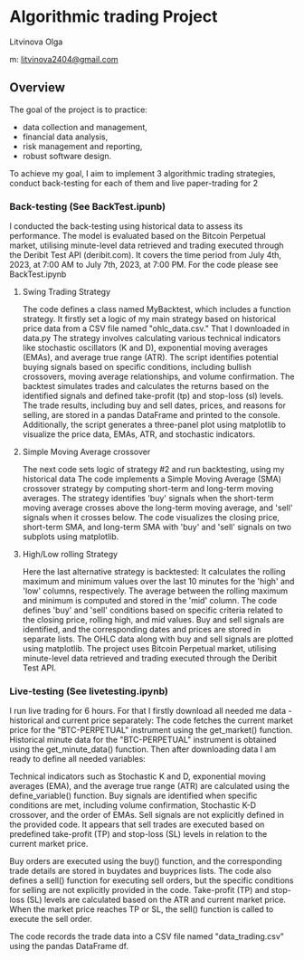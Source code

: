 # Algorithmic trading Project

Litvinova Olga

m: litvinova2404@gmail.com

## Overview

The goal of the project is to practice:
* data collection and management,
* financial data analysis,
* risk management and reporting, 
* robust software design.

To achieve my goal, I aim to implement 3 algorithmic trading strategies, conduct back-testing for each of them and live paper-trading for 2
### Back-testing (See BackTest.ipunb)
I conducted the back-testing using historical data to assess its performance. The model is evaluated based on the Bitcoin Perpetual market, utilising minute-level data retrieved and trading executed through the Deribit Test API (deribit.com). It covers the time period from July 4th, 2023, at 7:00 AM to July 7th, 2023, at 7:00 PM. For the code please see BackTest.ipynb 
1. Swing Trading Strategy

   The code defines a class named MyBacktest, which includes a function strategy. It firstly set a logic of my main strategy based on historical price data from a CSV file named "ohlc_data.csv." That I downloaded in data.py The strategy involves calculating various technical indicators like stochastic oscillators (K and D), exponential moving averages (EMAs), and average true range (ATR). The script identifies potential buying signals based on specific conditions, including bullish crossovers, moving average relationships, and volume confirmation. The backtest simulates trades and calculates the returns based on the identified signals and defined take-profit (tp) and stop-loss (sl) levels. The trade results, including buy and sell dates, prices, and reasons for selling, are stored in a pandas DataFrame and printed to the console. Additionally, the script generates a three-panel plot using matplotlib to visualize the price data, EMAs, ATR, and stochastic indicators.
2. Simple Moving Average crossover 

   The next code sets logic of strategy #2 and run backtesting, using my historical data The code implements a Simple Moving Average (SMA) crossover strategy by computing short-term and long-term moving averages. The strategy identifies 'buy' signals when the short-term moving average crosses above the long-term moving average, and 'sell' signals when it crosses below. The code visualizes the closing price, short-term SMA, and long-term SMA with 'buy' and 'sell' signals on two subplots using matplotlib.
3. High/Low rolling Strategy
  
   Here the last alternative strategy is backtested: It calculates the rolling maximum and minimum values over the last 10 minutes for the 'high' and 'low' columns, respectively. The average between the rolling maximum and minimum is computed and stored in the 'mid' column. The code defines 'buy' and 'sell' conditions based on specific criteria related to the closing price, rolling high, and mid values. Buy and sell signals are identified, and the corresponding dates and prices are stored in separate lists. The OHLC data along with buy and sell signals are plotted using matplotlib.
The project uses Bitcoin Perpetual market, utilising minute-level data retrieved and trading executed through the Deribit Test API. 

 ### Live-testing (See livetesting.ipynb)
I run live trading for 6 hours. For that I firstly download all needed me data - historical and current price separately:
The code fetches the current market price for the "BTC-PERPETUAL" instrument using the get_market() function. Historical minute data for the "BTC-PERPETUAL" instrument is obtained using the get_minute_data() function. Then after downloading data I am ready to define all needed variables:

Technical indicators such as Stochastic K and D, exponential moving averages (EMA), and the average true range (ATR) are calculated using the define_variable() function. Buy signals are identified when specific conditions are met, including volume confirmation, Stochastic K-D crossover, and the order of EMAs. Sell signals are not explicitly defined in the provided code. It appears that sell trades are executed based on predefined take-profit (TP) and stop-loss (SL) levels in relation to the current market price.

Buy orders are executed using the buy() function, and the corresponding trade details are stored in buydates and buyprices lists. The code also defines a sell() function for executing sell orders, but the specific conditions for selling are not explicitly provided in the code. Take-profit (TP) and stop-loss (SL) levels are calculated based on the ATR and current market price. When the market price reaches TP or SL, the sell() function is called to execute the sell order.

The code records the trade data into a CSV file named "data_trading.csv" using the pandas DataFrame df.

